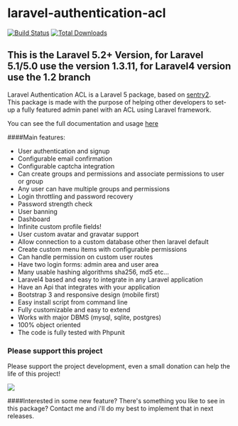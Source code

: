 laravel-authentication-acl
==========================

[![Build Status](https://travis-ci.org/intrip/laravel-authentication-acl.svg?branch=1.3)](https://travis-ci.org/intrip/laravel-authentication-acl)
[![Total Downloads](https://poser.pugx.org/Donotgowiththeflow/laravel-authentication-acl/d/total.svg)](https://packagist.org/packages/Donotgowiththeflow/laravel-authentication-acl)

## This is the Laravel 5.2+ Version, for Laravel 5.1/5.0 use the version 1.3.11, for Laravel4 version use the 1.2 branch

Laravel Authentication ACL is a Laravel 5 package, based on <a href="https://github.com/cartalyst/sentry" target="_blank">sentry2</a>. <br/>
This package is made with the purpose of helping other developers to set-up
a fully featured admin panel with an ACL using Laravel framework.

You can see the full documentation and usage [here](docs/index.md)

####Main features:
 - User authentication and signup
 - Configurable email confirmation
 - Configurable captcha integration
 - Can create groups and permissions and associate permissions to user or group
 - Any user can have multiple groups and permissions
 - Login throttling and password recovery
 - Password strength check
 - User banning
 - Dashboard
 - Infinite custom profile fields!
 - User custom avatar and gravatar support
 - Allow connection to a custom database other then laravel default
 - Create custom menu items with configurable permissions
 - Can handle permission on custom user routes
 - Have two login forms: admin area and user area
 - Many usable hashing algorithms sha256, md5 etc...
 - Laravel4 based and easy to integrate in any Laravel application
 - Have an Api that integrates with your application
 - Bootstrap 3 and responsive design (mobile first)
 - Easy install script from command line
 - Fully customizable and easy to extend
 - Works with major DBMS (mysql, sqlite, postgres)
 - 100% object oriented
 - The code is fully tested with Phpunit

### Please support this project
Please support the project development, even a small donation can help the life of this project!

<a href="https://www.paypal.com/cgi-bin/webscr?cmd=_s-xclick&hosted_button_id=SZKN8MCQACLSC" target="_blank"><img src="https://www.paypalobjects.com/it_IT/IT/i/btn/btn_donate_LG.gif"></a>

####Interested in some new feature?
There's something you like to see in this package?
Contact me and i'll do my best to implement that in next releases.
